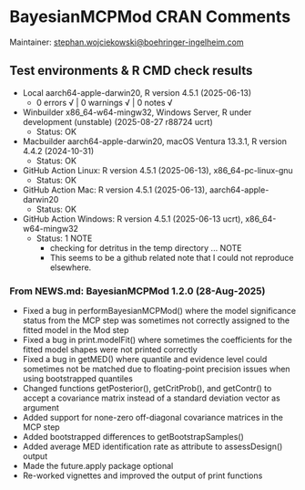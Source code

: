 # BayesianMCPMod CRAN Comments

Maintainer: <stephan.wojciekowski@boehringer-ingelheim.com>

## Test environments & R CMD check results
- Local aarch64-apple-darwin20, R version 4.5.1 (2025-06-13)
  - 0 errors √ | 0 warnings √ | 0 notes √
- Winbuilder x86_64-w64-mingw32, Windows Server, R under development (unstable) (2025-08-27 r88724 ucrt)
  - Status: OK
- Macbuilder aarch64-apple-darwin20, macOS Ventura 13.3.1, R version 4.4.2 (2024-10-31)
  - Status: OK
- GitHub Action Linux: R version 4.5.1 (2025-06-13), x86_64-pc-linux-gnu
  - Status: OK
- GitHub Action Mac: R version 4.5.1 (2025-06-13), aarch64-apple-darwin20
  - Status: OK
- GitHub Action Windows: R version 4.5.1 (2025-06-13 ucrt), x86_64-w64-mingw32
  - Status: 1 NOTE
    - checking for detritus in the temp directory ... NOTE
    - This seems to be a github related note that I could not reproduce elsewhere.

### From NEWS.md: BayesianMCPMod 1.2.0 (28-Aug-2025)

* Fixed a bug in performBayesianMCPMod() where the model significance status from the MCP step was sometimes not correctly assigned to the fitted model in the Mod step
* Fixed a bug in print.modelFit() where sometimes the coefficients for the fitted model shapes were not printed correctly
* Fixed a bug in getMED() where quantile and evidence level could sometimes not be matched due to floating-point precision issues when using bootstrapped quantiles
* Changed functions getPosterior(), getCritProb(), and getContr() to accept a covariance matrix instead of a standard deviation vector as argument
* Added support for none-zero off-diagonal covariance matrices in the MCP step
* Added bootstrapped differences to getBootstrapSamples()
* Added average MED identification rate as attribute to assessDesign() output
* Made the future.apply package optional
* Re-worked vignettes and improved the output of print functions